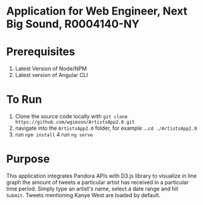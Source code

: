 # Application for Web Engineer, Next Big Sound, R0004140-NY

# Prerequisites
1. Latest Version of Node/NPM
2. Latest version of Angular CLI

# To Run
1. Clone the source code locally with `git clone https://github.com/wgimson/ArtistsApp2.0.git`
2. navigate into the `ArtistsApp2.0` folder, for example ...`cd ./ArtistsApp2.0`
3. run `npm install`
4 run `ng serve`

# Purpose 
This application integrates Pandora APIs with D3.js library to visualize in line graph the amount of tweets a particular artist has received in a particular time period. Simply type an artist's name, select a date range and hit `Submit`. Tweets mentioning Kanye West are loaded by default.


